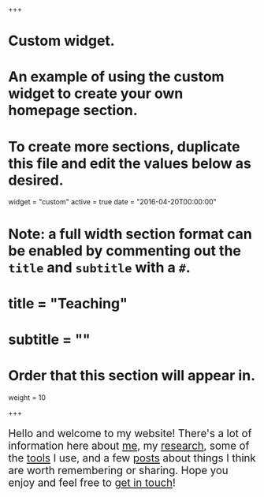 +++
# Custom widget.
# An example of using the custom widget to create your own homepage section.
# To create more sections, duplicate this file and edit the values below as desired.
widget = "custom"
active = true
date = "2016-04-20T00:00:00"

# Note: a full width section format can be enabled by commenting out the `title` and `subtitle` with a `#`.
# title = "Teaching"
# subtitle = ""

# Order that this section will appear in.
weight = 10

+++

<div align='left'>

  <p style="font-size:1.5em">
    Hello and welcome to my website! There's a lot of information here about <a href="/about/">me</a>, my <a href="/projects/#research">research</a>, some of the <a href="/tools/">tools</a> I use, and a few <a href="/post/">posts</a> about things I think are worth remembering or sharing. Hope you enjoy and feel free to <a href="/contact">get in touch</a>!
  </p>

</div>
